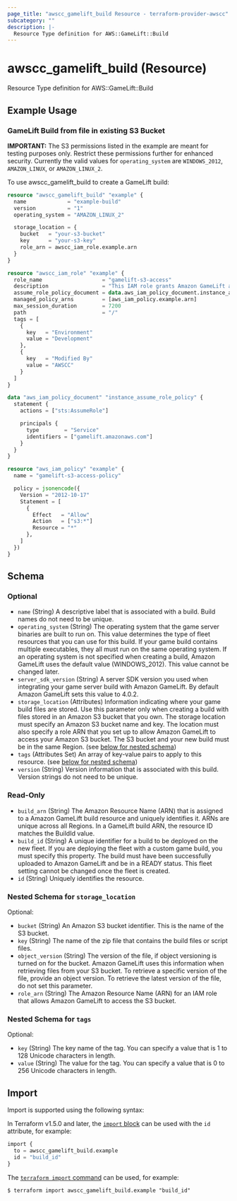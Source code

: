 ```yaml
---
page_title: "awscc_gamelift_build Resource - terraform-provider-awscc"
subcategory: ""
description: |-
  Resource Type definition for AWS::GameLift::Build
---
```


# awscc_gamelift_build (Resource)

Resource Type definition for AWS::GameLift::Build

## Example Usage

### GameLift Build from file in existing S3 Bucket
**IMPORTANT:** The S3 permissions listed in the example are meant for testing purposes only. Restrict these permissions further for enhanced security. Currently the valid values for `operating_system` are `WINDOWS_2012`, `AMAZON_LINUX`, or `AMAZON_LINUX_2`.

To use awscc_gamelift_build to create a GameLift build:
```terraform
resource "awscc_gamelift_build" "example" {
  name             = "example-build"
  version          = "1"
  operating_system = "AMAZON_LINUX_2"

  storage_location = {
    bucket   = "your-s3-bucket"
    key      = "your-s3-key"
    role_arn = awscc_iam_role.example.arn
  }
}

resource "awscc_iam_role" "example" {
  role_name                   = "gamelift-s3-access"
  description                 = "This IAM role grants Amazon GameLift access to the S3 bucket containing build files"
  assume_role_policy_document = data.aws_iam_policy_document.instance_assume_role_policy.json
  managed_policy_arns         = [aws_iam_policy.example.arn]
  max_session_duration        = 7200
  path                        = "/"
  tags = [
    {
      key   = "Environment"
      value = "Development"
    },
    {
      key   = "Modified By"
      value = "AWSCC"
    }
  ]
}

data "aws_iam_policy_document" "instance_assume_role_policy" {
  statement {
    actions = ["sts:AssumeRole"]

    principals {
      type        = "Service"
      identifiers = ["gamelift.amazonaws.com"]
    }
  }
}

resource "aws_iam_policy" "example" {
  name = "gamelift-s3-access-policy"

  policy = jsonencode({
    Version = "2012-10-17"
    Statement = [
      {
        Effect   = "Allow"
        Action   = ["s3:*"]
        Resource = "*"
      },
    ]
  })
}
```

<!-- schema generated by tfplugindocs -->
## Schema

### Optional

- `name` (String) A descriptive label that is associated with a build. Build names do not need to be unique.
- `operating_system` (String) The operating system that the game server binaries are built to run on. This value determines the type of fleet resources that you can use for this build. If your game build contains multiple executables, they all must run on the same operating system. If an operating system is not specified when creating a build, Amazon GameLift uses the default value (WINDOWS_2012). This value cannot be changed later.
- `server_sdk_version` (String) A server SDK version you used when integrating your game server build with Amazon GameLift. By default Amazon GameLift sets this value to 4.0.2.
- `storage_location` (Attributes) Information indicating where your game build files are stored. Use this parameter only when creating a build with files stored in an Amazon S3 bucket that you own. The storage location must specify an Amazon S3 bucket name and key. The location must also specify a role ARN that you set up to allow Amazon GameLift to access your Amazon S3 bucket. The S3 bucket and your new build must be in the same Region. (see [below for nested schema](#nestedatt--storage_location))
- `tags` (Attributes Set) An array of key-value pairs to apply to this resource. (see [below for nested schema](#nestedatt--tags))
- `version` (String) Version information that is associated with this build. Version strings do not need to be unique.

### Read-Only

- `build_arn` (String) The Amazon Resource Name (ARN) that is assigned to a Amazon GameLift build resource and uniquely identifies it. ARNs are unique across all Regions. In a GameLift build ARN, the resource ID matches the BuildId value.
- `build_id` (String) A unique identifier for a build to be deployed on the new fleet. If you are deploying the fleet with a custom game build, you must specify this property. The build must have been successfully uploaded to Amazon GameLift and be in a READY status. This fleet setting cannot be changed once the fleet is created.
- `id` (String) Uniquely identifies the resource.

<a id="nestedatt--storage_location"></a>
### Nested Schema for `storage_location`

Optional:

- `bucket` (String) An Amazon S3 bucket identifier. This is the name of the S3 bucket.
- `key` (String) The name of the zip file that contains the build files or script files.
- `object_version` (String) The version of the file, if object versioning is turned on for the bucket. Amazon GameLift uses this information when retrieving files from your S3 bucket. To retrieve a specific version of the file, provide an object version. To retrieve the latest version of the file, do not set this parameter.
- `role_arn` (String) The Amazon Resource Name (ARN) for an IAM role that allows Amazon GameLift to access the S3 bucket.


<a id="nestedatt--tags"></a>
### Nested Schema for `tags`

Optional:

- `key` (String) The key name of the tag. You can specify a value that is 1 to 128 Unicode characters in length.
- `value` (String) The value for the tag. You can specify a value that is 0 to 256 Unicode characters in length.

## Import

Import is supported using the following syntax:

In Terraform v1.5.0 and later, the [`import` block](https://developer.hashicorp.com/terraform/language/import) can be used with the `id` attribute, for example:

```terraform
import {
  to = awscc_gamelift_build.example
  id = "build_id"
}
```

The [`terraform import` command](https://developer.hashicorp.com/terraform/cli/commands/import) can be used, for example:

```shell
$ terraform import awscc_gamelift_build.example "build_id"
```
